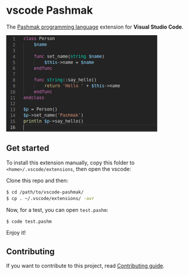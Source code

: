# vscode Pashmak
The [Pashmak programming language](https://github.com/pashmaklang) extension for **Visual Studio Code**.

<a href="data/preview.png">
	<img
		src="https://raw.githubusercontent.com/pashmaklang/vscode-pashmak/master/data/preview.png"
		raw=true
		alt="Pashmak programming language extension for Visual Studio Code preview"
		style="margin-right: 10px;"
	/>
</a>

## Get started
To install this extension manually, copy this folder to `<home>/.vscode/extensions`, then open the vscode:

Clone this repo and then:

```bash
$ cd /path/to/vscode-pashmak/
$ cp . ~/.vscode/extensions/ -avr
```

Now, for a test, you can open `test.pashm`:

```bash
$ code test.pashm
```

Enjoy it!

## Contributing
If you want to contribute to this project, read [Contributing guide](CONTRIBUTING.md).
